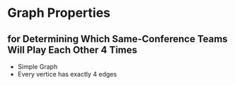 # Graph Properties
## for Determining Which Same-Conference Teams Will Play Each Other 4 Times
- Simple Graph
- Every vertice has exactly 4 edges
